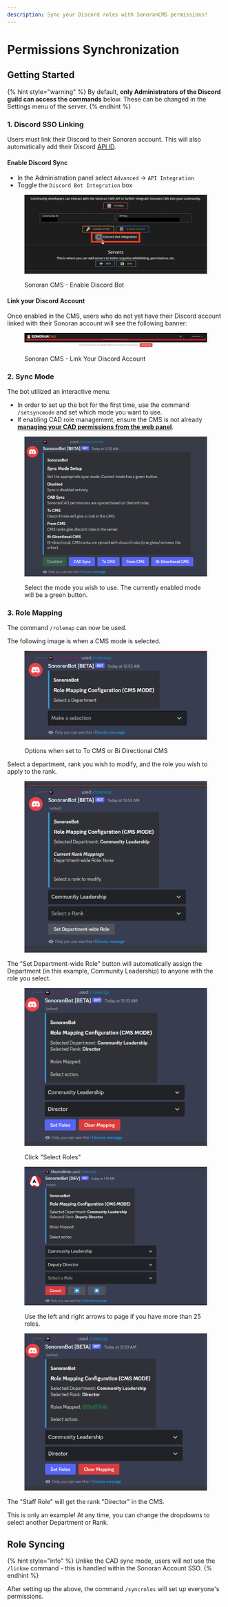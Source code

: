 ```yaml
---
description: Sync your Discord roles with SonoranCMS permissions!
---
```


# Permissions Synchronization

## Getting Started

{% hint style="warning" %}
By default, **only Administrators of the Discord guild can access the commands** below. These can be changed in the Settings menu of the server.
{% endhint %}

### 1. Discord SSO Linking

Users must link their Discord to their Sonoran account. This will also automatically add their Discord [API ID](../../../developer-api-documentation/api-integration/getting-started/api-id-system.md).

#### Enable Discord Sync

* In the Administration panel select `Advanced` -> `API Integration`
* Toggle the `Discord Bot Integration` box

<figure><img src="../../../.gitbook/assets/Screen Shot 2023-01-08 at 12.10.12 PM.png" alt=""><figcaption><p>Sonoran CMS - Enable Discord Bot</p></figcaption></figure>

#### Link your Discord Account

Once enabled in the CMS, users who do not yet have their Discord account linked with their Sonoran account will see the following banner:

<figure><img src="../../../.gitbook/assets/Screen Shot 2023-01-08 at 12.04.00 PM.png" alt=""><figcaption><p>Sonoran CMS - Link Your Discord Account</p></figcaption></figure>

### 2. Sync Mode

The bot utilized an interactive menu.

* In order to set up the bot for the first time, use the command `/setsyncmode` and set which mode you want to use.
* If enabling CAD role management, ensure the CMS is not already [**managing your CAD permissions from the web panel**](../../sonoran-cad-sync.md).&#x20;

<figure><img src="../../../.gitbook/assets/Screenshot_3.png" alt=""><figcaption><p>Select the mode you wish to use. The currently enabled mode will be a green button.</p></figcaption></figure>

### 3. Role Mapping

The command `/rolemap` can now be used.

The following image is when a CMS mode is selected.

<figure><img src="../../../.gitbook/assets/Screenshot_5.png" alt=""><figcaption><p>Options when set to To CMS or Bi Directional CMS</p></figcaption></figure>

Select a department, rank you wish to modify, and the role you wish to apply to the rank.

<figure><img src="../../../.gitbook/assets/Screenshot_6.png" alt=""><figcaption></figcaption></figure>

The "Set Department-wide Role" button will automatically assign the Department (in this example, Community Leadership) to anyone with the role you select.

<figure><img src="../../../.gitbook/assets/Screenshot_7.png" alt=""><figcaption><p>Click "Select Roles"</p></figcaption></figure>

<figure><img src="../../../.gitbook/assets/Screenshot_12.png" alt=""><figcaption><p>Use the left and right arrows to page if you have more than 25 roles.</p></figcaption></figure>

<figure><img src="../../../.gitbook/assets/Screenshot_8.png" alt=""><figcaption></figcaption></figure>

The "Staff Role" will get the rank "Director" in the CMS.

This is only an example! At any time, you can change the dropdowns to select another Department or Rank.

## Role Syncing

{% hint style="info" %}
Unlike the CAD sync mode, users will not use the `/linkme` command - this is handled within the Sonoran Account SSO.
{% endhint %}

After setting up the above, the command `/syncroles` will set up everyone's permissions.
